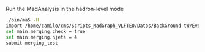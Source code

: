 <par>Run the MadAnalysis in the hadron-level mode</par>
```bash
./bin/ma5 -H
import /home/camilo/cms/Scripts_MadGraph_VLFTEO/Datos/BackGround-tW/Events/run_01/tag_3_pythia8_events.hepmc.gz
set main.merging.check = true
set main.merging.njets = 4
submit merging_test
```
